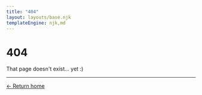 ```yaml
---
title: "404"
layout: layouts/base.njk
templateEngine: njk,md
---
```


# 404

That page doesn't exist... yet :)

---

[← Return home](/)